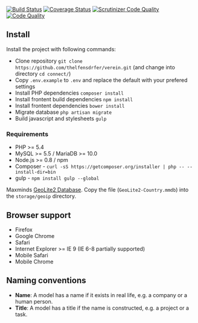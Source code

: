 [![Build Status](https://travis-ci.org/thelfensdrfer/verein.svg?branch=master)](https://travis-ci.org/thelfensdrfer/verein) [![Coverage Status](https://coveralls.io/repos/thelfensdrfer/verein/badge.svg)](https://coveralls.io/r/thelfensdrfer/verein) [![Scrutinizer Code Quality](https://scrutinizer-ci.com/g/thelfensdrfer/verein/badges/quality-score.png?b=master)](https://scrutinizer-ci.com/g/thelfensdrfer/verein/?branch=master) [![Code Quality](https://insight.sensiolabs.com/projects/e513b883-5c76-43ec-b3ad-f2b79e14a4fd/small.png)](https://insight.sensiolabs.com/projects/e513b883-5c76-43ec-b3ad-f2b79e14a4fd)

## Install

Install the project with following commands:

* Clone repository `git clone https://github.com/thelfensdrfer/verein.git` (and change into directory `cd connect/`)
* Copy `.env.example` to `.env` and replace the default with your prefered settings
* Install PHP dependencies `composer install`
* Install frontent build dependencies `npm install`
* Install frontent dependencies `bower install`
* Migrate database `php artisan migrate`
* Build javascript and stylesheets `gulp`

### Requirements

* PHP >= 5.4
* MySQL >= 5.5 / MariaDB >= 10.0
* Node.js >= 0.8 / npm
* Composer - `curl -sS https://getcomposer.org/installer | php -- --install-dir=bin`
* gulp - `npm install gulp --global`

Maxminds [GeoLite2 Database](https://dev.maxmind.com/geoip/geoip2/geolite2/). Copy the file (`GeoLite2-Country.mmdb`) into the `storage/geoip` directory.

## Browser support

* Firefox
* Google Chrome
* Safari
* Internet Explorer >= IE 9 (IE 6-8 partially supported)
* Mobile Safari
* Mobile Chrome

## Naming conventions

* **Name**: A model has a name if it exists in real life, e.g. a company or a human person.
* **Title**: A model has a title if the name is constructed, e.g. a project or a task.
